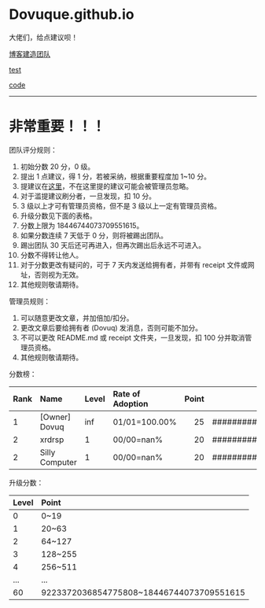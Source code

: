 # Dovuque.github.io

大佬们，给点建议呗！

[博客建造团队](https://www.github.com/dovuque/)

[test](https://dovuque.github.io/test/)

[code](https://dovuque.github.io/code/)

***

# 非常重要！！！

团队评分规则：

1. 初始分数 20 分，0 级。
2. 提出 1 点建议，得 1 分，若被采纳，根据重要程度加 1~10 分。
3. 提建议在[这里](https://www.github.com/dovuque/dovuque.github.io/issues)，不在这里提的建议可能会被管理员忽略。
4. 对于滥提建议刷分者，一旦发现，扣 10 分。
5. 3 级以上才可有管理员资格，但不是 3 级以上一定有管理员资格。
6. 升级分数见下面的表格。
7. 分数上限为 18446744073709551615。
8. 如果分数连续 7 天低于 0 分，则将被踢出团队。
9. 踢出团队 30 天后还可再进入，但再次踢出后永远不可进入。
10. 分数不得转让他人。
11. 对于分数更改有疑问的，可于 7 天内发送给拥有者，并带有 receipt 文件或网址，否则视为无效。
12. 其他规则敬请期待。 

管理员规则：

1. 可以随意更改文章，并加倍加/扣分。
2. 更改文章后要给拥有者 (Dovuq) 发消息，否则可能不加分。
3. 不可以更改 README.md 或 receipt 文件夹，一旦发现，扣 100 分并取消管理员资格。
4. 其他规则敬请期待。

分数榜：

|Rank|Name|Level|Rate of Adoption|Point||
|:--|:--|:--|:--|--:|:--|
|1|\[Owner\] Dovuq|inf|01/01=100.00%|25|#########################|
|2|xrdrsp|1|00/00=nan%|20|####################|
|2|Silly Computer|1|00/00=nan%|20|####################|

升级分数：

|Level|Point|
|:--|:--|
|0|0~19|
|1|20~63|
|2|64~127|
|3|128~255|
|4|256~511|
|...|...|
|60|9223372036854775808~18446744073709551615|
